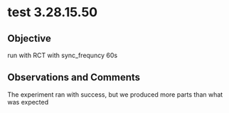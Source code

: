 # test 3.28.15.50
## Objective 

run with RCT with sync_frequncy 60s

## Observations and Comments
The experiment ran with success, but we produced more parts than what was expected

